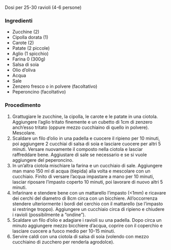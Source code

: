 Dosi per 25-30 ravioli (4-6 persone)
### Ingredienti
- Zucchine (2)
- Cipolla dorata (1)
- Carote (2)
- Patate (2 piccole)
- Aglio (1 spicchio)
- Farina 0 (300g)
- Salsa di soia
- Olio d’oliva
- Acqua
- Sale
- Zenzero fresco o in polvere (facoltativo)
- Peperoncino (facoltativo)

### Procedimento
1. Grattugiare le zucchine, la cipolla, le carote e le patate in una ciotola. Aggiungere l’aglio tritato finemente e un cubetto di 1cm di zenzero anch’esso tritato (oppure mezzo cucchiaino di quello in polvere). Mescolare.
2. Scaldare un filo d’olio in una padella e cuocere il ripieno per 10 minuti, poi aggiungere 2 cucchiai di salsa di soia e lasciare cuocere per altri 5 minuti. Versare nuovamente il composto nella ciotola e lasciar raffreddare bene. Aggiustare di sale se necessario e se si vuole aggiungere del peperoncino.
3. In un’altra ciotola mischiare la farina e un cucchiaio di sale. Aggiungere man mano 150 ml di acqua (tiepida) alla volta e mescolare con un cucchiaio. Finito di versare l’acqua impastare a mano per 10 minuti, lasciar riposare l’impasto coperto 10 minuti, poi lavorare di nuovo altri 5 minuti.
4. Infarinare e stendere bene con un mattarello l’impasto (<1mm) e ricavare dei cerchi del diametro di 8cm circa con un bicchiere. All’occorrenza stendere ulteriormente i bordi del cerchio con il mattarello (se l’impasto si restringe troppo). Aggiungere un cucchiaio circa di ripieno e chiudere i ravioli (possibilmente a “ondine”).
5. Scaldare un filo d’olio e adagiare i ravioli su una padella. Dopo circa un minuto aggiungere mezzo bicchiere d’acqua, coprire con il coperchio e lasciare cuocere a fuoco medio per 10-15 minuti.
6. Servire caldi con una ciotola di salsa di soia (volendo con mezzo cucchiaino di zucchero per renderla agrodolce).